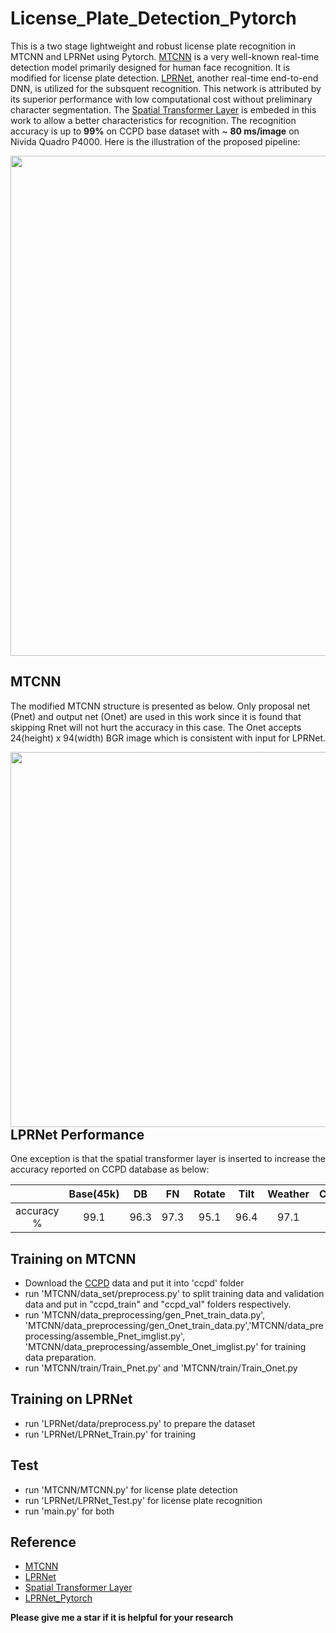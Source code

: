 # License_Plate_Detection_Pytorch
This is a two stage lightweight and robust license plate recognition in MTCNN and LPRNet using Pytorch. [MTCNN](https://arxiv.org/abs/1604.02878v1) is a very well-known real-time detection model primarily designed for human face recognition. It is modified for license plate detection. [LPRNet](https://arxiv.org/abs/1806.10447), another real-time end-to-end DNN, is utilized for the subsquent recognition. This network is attributed by its superior performance with low computational cost without preliminary character segmentation. The [Spatial Transformer Layer](https://arxiv.org/abs/1506.02025) is embeded in this work to allow a better characteristics for recognition. The recognition accuracy is up to **99%** on CCPD base dataset with ~ **80 ms/image** on Nivida Quadro P4000. Here is the illustration of the proposed pipeline:

<img src="test/pipeline.png"  width="800">

## MTCNN
The modified MTCNN structure is presented as below. Only proposal net (Pnet) and output net (Onet) are used in this work since it is found that skipping Rnet will not hurt the accuracy in this case.  The Onet accepts 24(height) x 94(width) BGR image which is consistent with input for LPRNet. 

<img src="test/MTCNN.png"  width="600" style="float: left;">

## LPRNet Performance 
One exception is that the spatial transformer layer is inserted to increase the accuracy reported on CCPD database as below: 

|   | Base(45k) | DB | FN | Rotate | Tilt | Weather | Challenge |
|  :------:     | :---------: | :---------: |:---------: |:---------: |:---------: |:---------: |:---------: |
|   accuracy %      | 99.1     |  96.3 | 97.3 | 95.1 | 96.4 | 97.1 | 83.2 |

## Training on MTCNN
* Download the [CCPD](https://github.com/detectRecog/CCPD) data and put it into 'ccpd' folder
* run 'MTCNN/data_set/preprocess.py' to split training data and validation data and put in "ccpd_train" and "ccpd_val" folders respectively.
* run 'MTCNN/data_preprocessing/gen_Pnet_train_data.py', 'MTCNN/data_preprocessing/gen_Onet_train_data.py','MTCNN/data_preprocessing/assemble_Pnet_imglist.py', 'MTCNN/data_preprocessing/assemble_Onet_imglist.py' for training data preparation.
* run 'MTCNN/train/Train_Pnet.py' and 'MTCNN/train/Train_Onet.py

## Training on LPRNet
* run 'LPRNet/data/preprocess.py' to prepare the dataset
* run 'LPRNet/LPRNet_Train.py' for training 

## Test
* run 'MTCNN/MTCNN.py' for license plate detection
* run 'LPRNet/LPRNet_Test.py' for license plate recognition
* run 'main.py' for both

## Reference
* [MTCNN](https://arxiv.org/abs/1604.02878v1)
* [LPRNet](https://arxiv.org/abs/1806.10447)
* [Spatial Transformer Layer](https://arxiv.org/abs/1506.02025)
* [LPRNet_Pytorch](https://github.com/sirius-ai/LPRNet_Pytorch)

**Please give me a star if it is helpful for your research**
